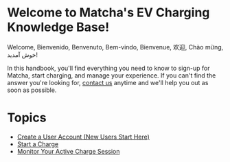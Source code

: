 # Welcome to Matcha's EV Charging Knowledge Base!

Welcome, Bienvenido, Benvenuto, Bem-vindo, Bienvenue, 欢迎, Chào mừng, خوش آمدید!

In this handbook, you'll find everything you need to know to sign-up for Matcha, start charging, and manage your experience. If you can't find the answer you're looking for, [contact us](https://www.matchaelectric.com/contact) anytime and we'll help you out as soon as possible.

# Topics

* [Create a User Account (New Users Start Here)](https://github.com/Matcha-Electric/manual/blob/main/create-a-user-account.md)
* [Start a Charge](https://github.com/Matcha-Electric/manual/blob/main/start-a-charge.md)
* [Monitor Your Active Charge Session](https://github.com/Matcha-Electric/manual/blob/main/monitor-your-charge-session.md)

  
